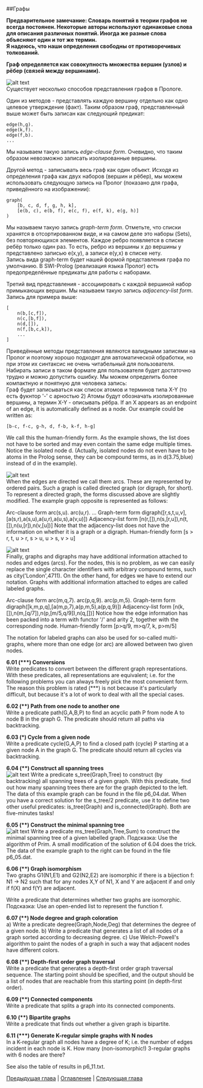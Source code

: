 ##Графы

**Предварительное замечание: Словарь понятий в теории графов не всегда постоянен. 
Некоторые авторы используют одинаковые слова для описания различных понятий. Иногда же разные слова объясняют один и тот же термин.  
Я надеюсь, что наши определения свободны от противоречивых толкований.**  

**Граф определяется как совокупность множества вершин (узлов) и рёбер (связей между вершинами).**  

![alt text](https://github.com/schastny/p99/raw/master/img/graph1.gif)  
Существует несколько способов представления графов в Прологе. 

Один из методов - представлять каждую вершину отдельно как одно целевое утверждение (факт). 
Таким образом граф, представленный выше может быть записан как следующий предикат:

    edge(h,g).
    edge(k,f).
    edge(f,b).    
    ...

Мы называем такую запись *edge-clause form*. 
Очевидно, что таким образом невозможно записать изолированные вершины.  

Другой метод - записывать весь граф как один объект. 
Исходя из определения графа как двух наборов (вершин и рёбер), 
мы можем использовать следующую запись на Пролог (показано для графа, приведённого на изображении):

    graph(
        [b, c, d, f, g, h, k], 
        [e(b, c), e(b, f), e(c, f), e(f, k), e(g, h)]
    )

Мы называем такую запись *graph-term form*. 
Отметьте, что списки хранятся в отсортированном виде, и на самом деле это наборы (Sets), без повторяющихся элементов. 
Каждое ребро появляется в списке ребёр только один раз. То есть, ребро из вершины x до вершины y представлено записью e(x,y), 
а записи e(y,x) в списке нету.   
Запись вида graph-term будет нашей формой представления графа по умолчанию. 
В SWI-Prolog (реализация языка Пролог) есть предопределённые предикаты для работы с наборами.  

Третий вид представления - ассоциировать с каждой вершиной набор примыкающих вершин. 
Мы называем такую запись *adjacency-list form*. 
Запись для примера выше:

    [
        n(b,[c,f]), 
        n(c,[b,f]), 
        n(d,[]), 
        n(f,[b,c,k]), 
        ...
    ]

Приведённые методы представления являются валидными записями на Пролог и поэтому хорошо подходят для автоматической обработки,
но при этом их синтаксис не очень читабельный для пользователя. 
Набирать записи в таком формате для пользователя будет достаточно трудно и можно допустить ошибку. 
Мы можем определить более компактную и понятную для человека запись:   
Граф будет записываться как список атомов и терминов типа X-Y (то есть фукнтор '-' с арностью 2)
Атомы будут обозначать изолированные вершины, а термин X-Y - описывать рёбра. 
If an X appears as an endpoint of an edge, it is automatically defined as a node. 
Our example could be written as:

    [b-c, f-c, g-h, d, f-b, k-f, h-g]

We call this the human-friendly form. 
As the example shows, the list does not have to be sorted and may even contain the same edge multiple times. 
Notice the isolated node d. 
(Actually, isolated nodes do not even have to be atoms in the Prolog sense, they can be compound terms, 
as in d(3.75,blue) instead of d in the example).

![alt text](https://github.com/schastny/p99/raw/master/img/graph2.gif)  
When the edges are directed we call them arcs. These are represented by ordered pairs. 
Such a graph is called directed graph (or digraph, for short). 
To represent a directed graph, the forms discussed above are slightly modified. 
The example graph opposite is represented as follows:

Arc-clause form
    arc(s,u).
    arc(u,r).
    ...
Graph-term form
    digraph([r,s,t,u,v],[a(s,r),a(s,u),a(u,r),a(u,s),a(v,u)])
Adjacency-list form
    [n(r,[]),n(s,[r,u]),n(t,[]),n(u,[r]),n(v,[u])]
    Note that the adjacency-list does not have the information on whether it is a graph or a digraph.
Human-friendly form
    [s > r, t, u > r, s > u, u > s, v > u] 

![alt text](https://github.com/schastny/p99/raw/master/img/graph3.gif)  
Finally, graphs and digraphs may have additional information attached to nodes and edges (arcs). 
For the nodes, this is no problem, as we can easily replace the single character identifiers with arbitrary compound terms, 
such as city('London',4711). On the other hand, for edges we have to extend our notation. 
Graphs with additional information attached to edges are called labeled graphs.

Arc-clause form
        arc(m,q,7).
        arc(p,q,9).
        arc(p,m,5).
Graph-term form
    digraph([k,m,p,q],[a(m,p,7),a(p,m,5),a(p,q,9)])
Adjacency-list form
    [n(k,[]),n(m,[q/7]),n(p,[m/5,q/9]),n(q,[])]
    Notice how the edge information has been packed into a term with functor '/' and arity 2, together with the corresponding node.
Human-friendly form
    [p>q/9, m>q/7, k, p>m/5]

The notation for labeled graphs can also be used for so-called multi-graphs, 
where more than one edge (or arc) are allowed between two given nodes.

**6.01 (\*\*\*) Conversions**  
Write predicates to convert between the different graph representations. 
With these predicates, all representations are equivalent; i.e. for the following problems you can always freely pick the most convenient form. 
The reason this problem is rated (\*\*\*) is not because it's particularly difficult, 
but because it's a lot of work to deal with all the special cases.

**6.02 (\*\*) Path from one node to another one**  
Write a predicate path(G,A,B,P) to find an acyclic path P from node A to node B in the graph G. 
The predicate should return all paths via backtracking.

**6.03 (\*) Cycle from a given node**  
Write a predicate cycle(G,A,P) to find a closed path (cycle) P starting at a given node A in the graph G. 
The predicate should return all cycles via backtracking.

**6.04 (\*\*) Construct all spanning trees**  
![alt text](https://github.com/schastny/p99/raw/master/img/p83.gif)
Write a predicate s_tree(Graph,Tree) to construct (by backtracking) all spanning trees of a given graph. 
With this predicate, find out how many spanning trees there are for the graph depicted to the left. 
The data of this example graph can be found in the file p6_04.dat. 
When you have a correct solution for the s_tree/2 predicate, use it to define two other useful predicates: is_tree(Graph) and is_connected(Graph). 
Both are five-minutes tasks!

**6.05 (\*\*) Construct the minimal spanning tree**  
![alt text](https://github.com/schastny/p99/raw/master/img/p84.gif)
Write a predicate ms_tree(Graph,Tree,Sum) to construct the minimal spanning tree of a given labelled graph. 
Подсказка: Use the algorithm of Prim. A small modification of the solution of 6.04 does the trick. 
The data of the example graph to the right can be found in the file p6_05.dat.

**6.06 (\*\*) Graph isomorphism**  
Two graphs G1(N1,E1) and G2(N2,E2) are isomorphic if there is a bijection f: N1 -> N2 such that 
for any nodes X,Y of N1, X and Y are adjacent if and only if f(X) and f(Y) are adjacent.

Write a predicate that determines whether two graphs are isomorphic. 
Подсказка: Use an open-ended list to represent the function f. 

**6.07 (\*\*) Node degree and graph coloration**  
a) Write a predicate degree(Graph,Node,Deg) that determines the degree of a given node.
b) Write a predicate that generates a list of all nodes of a graph sorted according to decreasing degree.
c) Use Welch-Powell's algorithm to paint the nodes of a graph in such a way that adjacent nodes have different colors.

**6.08 (\*\*) Depth-first order graph traversal**  
Write a predicate that generates a depth-first order graph traversal sequence. 
The starting point should be specified, and the output should be a list of nodes 
that are reachable from this starting point (in depth-first order).

**6.09 (\*\*) Connected components**  
Write a predicate that splits a graph into its connected components.

**6.10 (\*\*) Bipartite graphs**  
Write a predicate that finds out whether a given graph is bipartite.
     
**6.11 (\*\*\*) Generate K-regular simple graphs with N nodes**  
In a K-regular graph all nodes have a degree of K; i.e. the number of edges incident in each node is K. 
How many (non-isomorphic!) 3-regular graphs with 6 nodes are there?

See also the table of results in p6_11.txt. 

[Предыдущая глава](multiwaytrees.md) | [Оглавление](README.md) | [Следующая глава](misc.md)